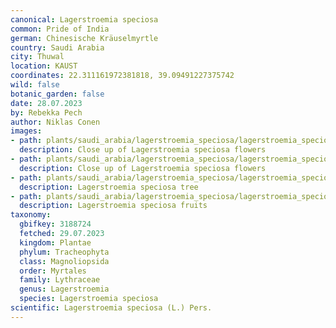 ```yaml
---
canonical: Lagerstroemia speciosa
common: Pride of India
german: Chinesische Kräuselmyrtle
country: Saudi Arabia
city: Thuwal
location: KAUST
coordinates: 22.311161972381818, 39.09491227375742
wild: false
botanic_garden: false
date: 28.07.2023
by: Rebekka Pech
author: Niklas Conen
images:
- path: plants/saudi_arabia/lagerstroemia_speciosa/lagerstroemia_speciosa_1.jpg
  description: Close up of Lagerstroemia speciosa flowers
- path: plants/saudi_arabia/lagerstroemia_speciosa/lagerstroemia_speciosa_2.jpg
  description: Close up of Lagerstroemia speciosa flowers
- path: plants/saudi_arabia/lagerstroemia_speciosa/lagerstroemia_speciosa_3.jpg
  description: Lagerstroemia speciosa tree
- path: plants/saudi_arabia/lagerstroemia_speciosa/lagerstroemia_speciosa_4.jpg
  description: Lagerstroemia speciosa fruits
taxonomy:
  gbifkey: 3188724
  fetched: 29.07.2023
  kingdom: Plantae
  phylum: Tracheophyta
  class: Magnoliopsida
  order: Myrtales
  family: Lythraceae
  genus: Lagerstroemia
  species: Lagerstroemia speciosa
scientific: Lagerstroemia speciosa (L.) Pers.
---
```

